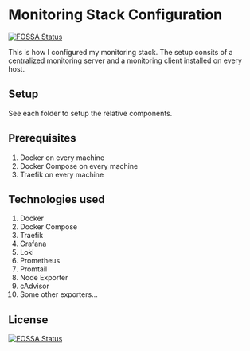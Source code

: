 # Monitoring Stack Configuration
[![FOSSA Status](https://app.fossa.com/api/projects/git%2Bgithub.com%2Fpaolobasso99%2Fmonitoring.svg?type=shield)](https://app.fossa.com/projects/git%2Bgithub.com%2Fpaolobasso99%2Fmonitoring?ref=badge_shield)


This is how I configured my monitoring stack. The setup consits of a centralized monitoring server and a monitoring client installed on every host.

## Setup
See each folder to setup the relative components.

## Prerequisites
1. Docker on every machine
2. Docker Compose on every machine
3. Traefik on every machine
   
## Technologies used
1. Docker
2. Docker Compose
3. Traefik
4. Grafana
5. Loki
6. Prometheus
7. Promtail
8. Node Exporter
9. cAdvisor
10. Some other exporters...

## License
[![FOSSA Status](https://app.fossa.com/api/projects/git%2Bgithub.com%2Fpaolobasso99%2Fmonitoring.svg?type=large)](https://app.fossa.com/projects/git%2Bgithub.com%2Fpaolobasso99%2Fmonitoring?ref=badge_large)